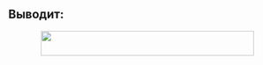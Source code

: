 ## Выводит:

<p align="center"><img src="/Work.png?invert_in_darkmode&sanitize=true" align=middle width=386.2915617pt height=44.90601885pt/></p>
